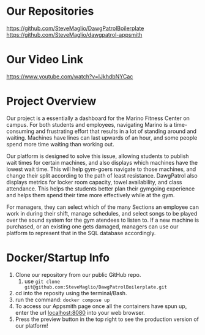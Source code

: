 
# Our Repositories

<https://github.com/SteveMaglio/DawgPatrolBoilerplate>
<https://github.com/SteveMaglio/dawgpatrol-appsmith>

# Our Video Link

<https://www.youtube.com/watch?v=IJkhdbNYCac>

# Project Overview

Our project is a essentially a dashboard for the Marino Fitness Center on campus. For both students and employees, navigating Marino is a time-consuming and frustrating effort that results in a lot of standing around and waiting. Machines have lines can last upwards of an hour, and some people spend more time waiting than working out.

Our platform is designed to solve this issue, allowing students to publish wait times for certain machines, and also displays which machines have the lowest wait time. This will help gym-goers navigate to those machines, and change their split according to the path of least resistance. DawgPatrol also displays metrics for locker room capacity, towel availability, and class attendance. This helps the students better plan their gymgoing experience and helps them spend their time more effectively while at the gym.

For managers, they can select which of the many Sections an employee can work in during their shift, manage schedules, and select songs to be played over the sound system for the gym atendees to listen to. If a new machine is purchased, or an existing one gets damaged, managers can use our platform to represent that in the SQL database accordingly.

# Docker/Startup Info

1. Clone our repository from our public GitHub repo.
   1. use `git clone git@github.com:SteveMaglio/DawgPatrolBoilerplate.git`
2. cd into the reposity using the terminal/Bash.
3. run the command: `docker compose up`
4. To access our Appsmith page once all the containers have spun up, enter the url <localhost:8080> into your web browser.
5. Press the preview button in the top right to see the production version of our platform!
